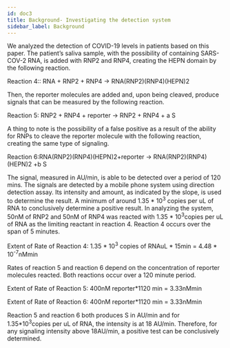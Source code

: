 ```yaml
---
id: doc3
title: Background- Investigating the detection system
sidebar_label: Background
---
```


We analyzed the detection of COVID-19 levels in patients based on this paper. The patient’s saliva sample, with the possibility of containing SARS-COV-2 RNA, is added with RNP2 and RNP4, creating the HEPN domain by the following reaction. 

Reaction 4:: RNA + RNP2 + RNP4 → RNA(RNP2)(RNP4)(HEPN)2 

Then, the reporter molecules are added and, upon being cleaved, produce signals that can be measured by the following reaction. 

Reaction 5: RNP2 + RNP4 + reporter → RNP2 + RNP4 + a S

A thing to note is the possibility of a false positive as a result of the ability for RNPs to cleave the reporter molecule with the following reaction, creating the same type of signaling. 

Reaction 6:RNA(RNP2)(RNP4)(HEPN)2+reporter → RNA(RNP2)(RNP4)(HEPN)2 +b S

The signal, measured in AU/min, is able to be detected over a period of 120 mins. The signals are detected by a mobile phone system using direction detection assay.  Its intensity and amount, as indicated by the slope, is used to determine the result. A minimum of around 1.35 \* 10<sup>3</sup> copies per uL of RNA to conclusively determine a positive result. In analyzing the system, 50nM of RNP2 and 50nM of RNP4 was reacted with 1.35 \* 10<sup>3</sup>copies per uL of RNA as the limiting reactant in reaction 4. Reaction 4 occurs over the span of 5 minutes. 

Extent of Rate of Reaction 4: 1.35 \* 10<sup>3</sup> copies of RNAuL \* 15min = 4.48 \* 10<sup>-7</sup>nMmin 

Rates of reaction 5 and reaction 6 depend on the concentration of reporter molecules reacted. Both reactions occur over a 120 minute period. 

Extent of Rate of Reaction 5: 400nM reporter\*1120 min = 3.33nMmin

Extent of Rate of Reaction 6: 400nM reporter\*1120 min = 3.33nMmin

Reaction 5 and reaction 6 both produces S in AU/min and for 1.35\*10<sup>3</sup>copies per uL of RNA, the intensity is at 18 AU/min. Therefore, for any signaling intensity above 18AU/min, a positive test can be conclusively determined. 
